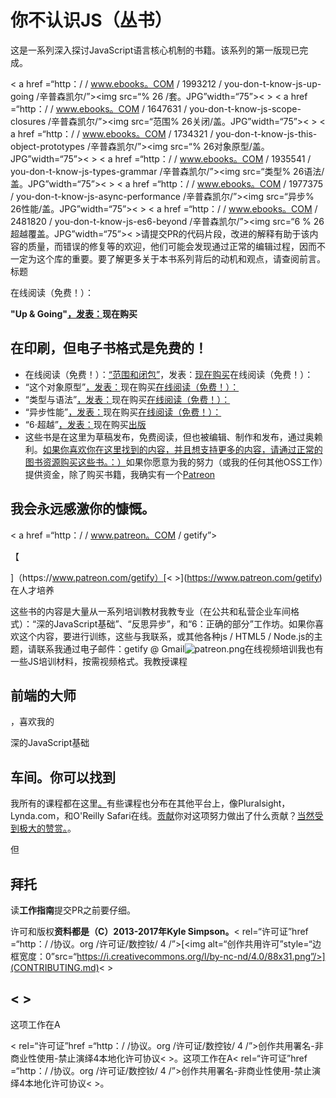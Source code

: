 
# 你不认识JS（丛书）

这是一系列深入探讨JavaScript语言核心机制的书籍。该系列的第一版现已完成。

< a href =“http：/ / www.ebooks。COM / 1993212 / you-don-t-know-js-up-going /辛普森凯尔/”><img src=“% 26 /套。JPG”width=“75”>< > &lt; a href =“http：/ / www.ebooks。COM / 1647631 / you-don-t-know-js-scope-closures /辛普森凯尔/”><img src=“范围% 26关闭/盖。JPG”width=“75”>< > &lt; a href =“http：/ / www.ebooks。COM / 1734321 / you-don-t-know-js-this-object-prototypes /辛普森凯尔/”>&lt;img src=“% 26对象原型/盖。JPG”width=“75”>< > < a href =“http：/ / www.ebooks。COM / 1935541 / you-don-t-know-js-types-grammar /辛普森凯尔/”>&lt;img src=“类型% 26语法/盖。JPG”width=“75”>&lt; > < a href =“http：/ / www.ebooks。COM / 1977375 / you-don-t-know-js-async-performance /辛普森凯尔/”><img src=“异步% 26性能/盖。JPG”width=“75”>&lt; > < a href =“http：/ / www.ebooks。COM / 2481820 / you-don-t-know-js-es6-beyond /辛普森凯尔/”><img src=“6 % 26超越覆盖。JPG”width=“75”>< >请提交PR的代码片段，改进的解释有助于该内容的质量，而错误的修复等的欢迎，他们可能会发现通过正常的编辑过程，因而不一定为这个库的重要。要了解更多关于本书系列背后的动机和观点，请查阅前言。标题

在线阅读（免费！）：

**"Up & Going"[，发表：](preface.md)现在购买**

## 在印刷，但电子书格式是免费的！

-   在线阅读（免费！）：[“范围和闭包”](up\%20&\%20going/README.md#you-dont-know-js-up--going)，发表：[现在购买](http://www.ebooks.com/1993212/you-don-t-know-js-up-going/simpson-kyle/)在线阅读（免费！）：
-   “这个对象原型”[，发表：](scope\%20&\%20closures/README.md#you-dont-know-js-scope--closures)现在购买[在线阅读（免费！）：](http://www.ebooks.com/1647631/you-don-t-know-js-scope-closures/simpson-kyle/)
-   “类型与语法”[，发表：](this\%20&\%20object\%20prototypes/README.md#you-dont-know-js-this--object-prototypes)现在购买[在线阅读（免费！）：](http://www.ebooks.com/1734321/you-don-t-know-js-this-object-prototypes/simpson-kyle/)
-   “异步性能”[，发表：](types\%20&\%20grammar/README.md#you-dont-know-js-types--grammar)现在购买[在线阅读（免费！）：](http://www.ebooks.com/1935541/you-don-t-know-js-types-grammar/simpson-kyle/)
-   “6·超越”[，发表：](async\%20&\%20performance/README.md#you-dont-know-js-async--performance)现在购买[出版](http://www.ebooks.com/1977375/you-don-t-know-js-async-performance/simpson-kyle/)
-   这些书是在这里为草稿发布，免费阅读，但也被编辑、制作和发布，通过奥赖利。[如果你喜欢你在这里找到的内容，并且想支持更多的内容，请通过正常的图书资源购买这些书。：）](es6\%20&\%20beyond/README.md#you-dont-know-js-es6--beyond)如果你愿意为我的努力（或我的任何其他OSS工作）提供资金，除了购买书籍，我确实有一个[Patreon](http://www.ebooks.com/2481820/you-don-t-know-js-es6-beyond/simpson-kyle/)

## 我会永远感激你的慷慨。

&lt; a href =“http：/ / www.patreon。COM / getify”>

【

]（https&#x3A;//www.patreon.com/getify）[&lt; >](https://www.patreon.com/getify)在人才培养

这些书的内容是大量从一系列培训教材我教专业（在公共和私营企业车间格式）：“深的JavaScript基础”、“反思异步”，和“6：正确的部分”工作坊。如果你喜欢这个内容，要进行训练，这些与我联系，或其他各种js / HTML5 / Node.js的主题，请联系我通过电子邮件：getify @ Gmail![patreon.png](https://s11.postimg.org/axpzguh77/patreon.png)在线视频培训我也有一些JS培训材料，按需视频格式。我教授课程

## 前端的大师

，喜欢我的

深的JavaScript基础

## 车间。你可以找到

我所有的课程都在这里[。](https://FrontendMasters.com)有些课程也分布在其他平台上，像Pluralsight，Lynda.com，和O'Reilly Safari在线。[贡献](https://frontendmasters.com/courses/javascript-foundations/)你对这项努力做出了什么贡献？[当然受到极大的赞赏。](https://frontendmasters.com/kyle-simpson/)。

但

## 拜托

读**工作指南**提交PR之前要仔细。

许可和版权**资料都是（C）2013-2017年Kyle Simpson。**&lt; rel=“许可证”href =“http：/ /协议。org /许可证/数控钕/ 4 /”>[&lt;img alt=“创作共用许可”style=“边框宽度：0”src=“https://i.creativecommons.org/l/by-nc-nd/4.0/88x31.png”/>](CONTRIBUTING.md)&lt; >

## &lt; >

这项工作在A

< rel=“许可证”href =“http：/ /协议。org /许可证/数控钕/ 4 /”>创作共用署名-非商业性使用-禁止演绎4本地化许可协议< >。这项工作在A< rel=“许可证”href =“http：/ /协议。org /许可证/数控钕/ 4 /”>创作共用署名-非商业性使用-禁止演绎4本地化许可协议< >。
